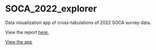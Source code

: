 # SOCA_2022_explorer
 Data visualization app of cross-tabulations of 2022 SOCA survey data.
 
 View the report [here.](https://www.committee100.org/our-work/the-state-of-chinese-americans-survey/)
 
 
 [View the app](https://sccollitt.shinyapps.io/SOCA_2022_data_explorer/)

